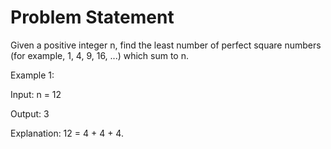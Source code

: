 # Problem Statement

Given a positive integer n, find the least number of perfect square numbers (for example, 1, 4, 9, 16, ...) which sum to n.


Example 1:

Input: n = 12

Output: 3 

Explanation: 12 = 4 + 4 + 4.
